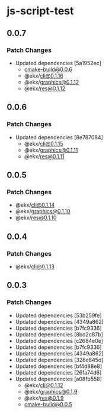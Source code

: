 # js-script-test

## 0.0.7

### Patch Changes

- Updated dependencies [5a1952ec]
  - cmake-build@0.0.6
  - @ekx/cli@0.1.16
  - @ekx/graphics@0.1.12
  - @ekx/res@0.1.12

## 0.0.6

### Patch Changes

- Updated dependencies [8e787084]
  - @ekx/cli@0.1.15
  - @ekx/graphics@0.1.11
  - @ekx/res@0.1.11

## 0.0.5

### Patch Changes

- @ekx/cli@0.1.14
- @ekx/graphics@0.1.10
- @ekx/res@0.1.10

## 0.0.4

### Patch Changes

- @ekx/cli@0.1.13

## 0.0.3

### Patch Changes

- Updated dependencies [53b259fe]
- Updated dependencies [4349a862]
- Updated dependencies [b7fc9336]
- Updated dependencies [8bd2c87b]
- Updated dependencies [c2684e0e]
- Updated dependencies [b7fc9336]
- Updated dependencies [4349a862]
- Updated dependencies [326e845d]
- Updated dependencies [bf4d88e8]
- Updated dependencies [26fa74d6]
- Updated dependencies [a08fb558]
  - @ekx/cli@0.1.12
  - @ekx/graphics@0.1.9
  - @ekx/res@0.1.9
  - cmake-build@0.0.5
